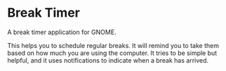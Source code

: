 # Break Timer

A break timer application for GNOME.

This helps you to schedule regular breaks. It will remind you to take them
based on how much you are using the computer. It tries to be simple but
helpful, and it uses notifications to indicate when a break has arrived.

